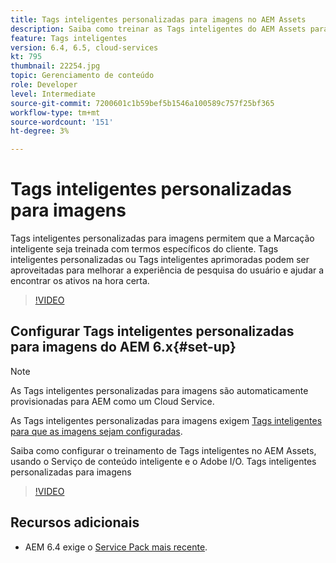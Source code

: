 ```yaml
---
title: Tags inteligentes personalizadas para imagens no AEM Assets
description: Saiba como treinar as Tags inteligentes do AEM Assets para aplicar termos personalizados a ativos.
feature: Tags inteligentes
version: 6.4, 6.5, cloud-services
kt: 795
thumbnail: 22254.jpg
topic: Gerenciamento de conteúdo
role: Developer
level: Intermediate
source-git-commit: 7200601c1b59bef5b1546a100589c757f25bf365
workflow-type: tm+mt
source-wordcount: '151'
ht-degree: 3%

---
```



# Tags inteligentes personalizadas para imagens

Tags inteligentes personalizadas para imagens permitem que a Marcação inteligente seja treinada com termos específicos do cliente.
Tags inteligentes personalizadas ou Tags inteligentes aprimoradas podem ser aproveitadas para melhorar a experiência de pesquisa do usuário e ajudar a encontrar os ativos na hora certa.

>[!VIDEO](https://video.tv.adobe.com/v/22254/?quality=12&learn=on)

## Configurar Tags inteligentes personalizadas para imagens do AEM 6.x{#set-up}

>[!NOTE]
> As Tags inteligentes personalizadas para imagens são automaticamente provisionadas para AEM como um Cloud Service.

As Tags inteligentes personalizadas para imagens exigem [Tags inteligentes para que as imagens sejam configuradas](./image-smart-tags.md#set-up).

Saiba como configurar o treinamento de Tags inteligentes no AEM Assets, usando o Serviço de conteúdo inteligente e o Adobe I/O. Tags inteligentes personalizadas para imagens

>[!VIDEO](https://video.tv.adobe.com/v/23405/?quality=12&learn=on)

## Recursos adicionais

* AEM 6.4 exige o [Service Pack mais recente](https://experienceleague.adobe.com/docs/experience-manager-release-information/aem-release-updates/aem-releases-updates.html#aem-64).


